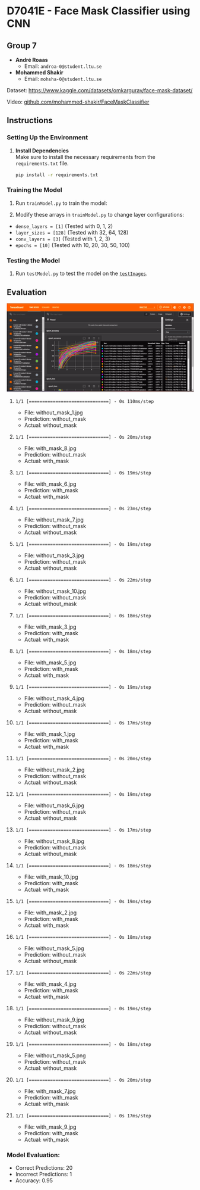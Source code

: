# D7041E - Face Mask Classifier using CNN

## Group 7

- **André Roaas**
  - Email: `androa-0@student.ltu.se`
- **Mohammed Shakir**
  - Email: `mohsha-0@student.ltu.se`

Dataset: https://www.kaggle.com/datasets/omkargurav/face-mask-dataset/

Video: [github.com/mohammed-shakir/FaceMaskClassifier](https://www.youtube.com/watch?v=hK_IGEt2Gxg)

## Instructions

### Setting Up the Environment

1. **Install Dependencies**  
   Make sure to install the necessary requirements from the `requirements.txt` file.

   ```bash
   pip install -r requirements.txt
   ```
   
### Training the Model

1. Run `trainModel.py` to train the model:

2. Modify these arrays in `trainModel.py` to change layer configurations:
- `dense_layers = [1]` (Tested with 0, 1, 2)
- `layer_sizes = [128]` (Tested with 32, 64, 128)
- `conv_layers = [3]` (Tested with 1, 2, 3)
- `epochs = [10]` (Tested with 10, 20, 30, 50, 100)

### Testing the Model

1. Run `testModel.py` to test the model on the [`testImages`](./testImages).

## Evaluation

![ben](image.png)

1. `1/1 [==============================] - 0s 110ms/step`  
   - File: without_mask_1.jpg  
   - Prediction: without_mask  
   - Actual: without_mask

2. `1/1 [==============================] - 0s 20ms/step`  
   - File: with_mask_8.jpg  
   - Prediction: without_mask  
   - Actual: with_mask

3. `1/1 [==============================] - 0s 19ms/step`  
   - File: with_mask_6.jpg  
   - Prediction: with_mask  
   - Actual: with_mask

4. `1/1 [==============================] - 0s 23ms/step`  
   - File: without_mask_7.jpg  
   - Prediction: without_mask  
   - Actual: without_mask

5. `1/1 [==============================] - 0s 19ms/step`  
   - File: without_mask_3.jpg  
   - Prediction: without_mask  
   - Actual: without_mask

6. `1/1 [==============================] - 0s 22ms/step`  
   - File: without_mask_10.jpg  
   - Prediction: without_mask  
   - Actual: without_mask

7. `1/1 [==============================] - 0s 18ms/step`  
   - File: with_mask_3.jpg  
   - Prediction: with_mask  
   - Actual: with_mask

8. `1/1 [==============================] - 0s 18ms/step`  
   - File: with_mask_5.jpg  
   - Prediction: with_mask  
   - Actual: with_mask

9. `1/1 [==============================] - 0s 19ms/step`  
   - File: without_mask_4.jpg  
   - Prediction: without_mask  
   - Actual: without_mask

10. `1/1 [==============================] - 0s 17ms/step`  
    - File: with_mask_1.jpg  
    - Prediction: with_mask  
    - Actual: with_mask

11. `1/1 [==============================] - 0s 20ms/step`  
    - File: without_mask_2.jpg  
    - Prediction: without_mask  
    - Actual: without_mask

12. `1/1 [==============================] - 0s 19ms/step`  
    - File: without_mask_6.jpg  
    - Prediction: without_mask  
    - Actual: without_mask

13. `1/1 [==============================] - 0s 17ms/step`  
    - File: without_mask_8.jpg  
    - Prediction: without_mask  
    - Actual: without_mask

14. `1/1 [==============================] - 0s 18ms/step`  
    - File: with_mask_10.jpg  
    - Prediction: with_mask  
    - Actual: with_mask

15. `1/1 [==============================] - 0s 19ms/step`  
    - File: with_mask_2.jpg  
    - Prediction: with_mask  
    - Actual: with_mask

16. `1/1 [==============================] - 0s 18ms/step`  
    - File: without_mask_5.jpg  
    - Prediction: without_mask  
    - Actual: without_mask

17. `1/1 [==============================] - 0s 22ms/step`  
    - File: with_mask_4.jpg  
    - Prediction: with_mask  
    - Actual: with_mask

18. `1/1 [==============================] - 0s 19ms/step`  
    - File: without_mask_9.jpg  
    - Prediction: without_mask  
    - Actual: without_mask

19. `1/1 [==============================] - 0s 18ms/step`  
    - File: without_mask_5.png  
    - Prediction: without_mask  
    - Actual: without_mask

20. `1/1 [==============================] - 0s 20ms/step`  
    - File: with_mask_7.jpg  
    - Prediction: with_mask  
    - Actual: with_mask

21. `1/1 [==============================] - 0s 17ms/step`  
    - File: with_mask_9.jpg  
    - Prediction: with_mask  
    - Actual: with_mask


### Model Evaluation:
- Correct Predictions: 20
- Incorrect Predictions: 1
- Accuracy: 0.95
